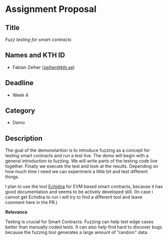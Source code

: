 # Assignment Proposal

## Title

_Fuzz testing for smart contracts_

## Names and KTH ID

  - Fabian Zeiher (zeiher@kth.se)

## Deadline

- Week 4

## Category

- Demo

## Description

The goal of the demonstartion is to introduce fuzzing as a concept for testing smart contracts and run a test live.
The demo will begin with a general introduction to fuzzing.
We will write parts of the testing code live together.
Finally we execute the test and look at the results.
Depending on how much time I need we can experiment a little bit and test different things.

I plan to use the tool [Echidna](https://github.com/crytic/echidna) for EVM based smart contracts, because it has good documentation and seems to be actively developed still.
(In case i cannot get Echidna to run i will try to find a different tool and leave comment here in the PR.)


**Relevance**

Testing is crucial for Smart Contracts.
Fuzzing can help test edge cases better than manually coded tests.
It can also help find hard to discover bugs because the fuzzing tool generates a large amount of "random" data.
